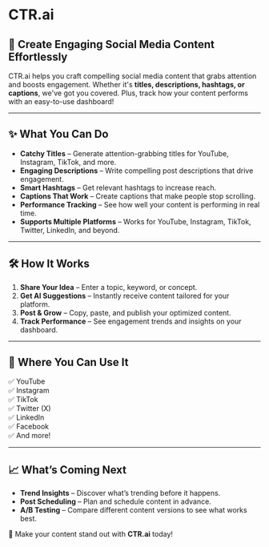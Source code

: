 # CTR.ai

## 🚀 Create Engaging Social Media Content Effortlessly
CTR.ai helps you craft compelling social media content that grabs attention and boosts engagement. Whether it's **titles, descriptions, hashtags, or captions**, we've got you covered. Plus, track how your content performs with an easy-to-use dashboard!

---

## ✨ What You Can Do
- **Catchy Titles** – Generate attention-grabbing titles for YouTube, Instagram, TikTok, and more.
- **Engaging Descriptions** – Write compelling post descriptions that drive engagement.
- **Smart Hashtags** – Get relevant hashtags to increase reach.
- **Captions That Work** – Create captions that make people stop scrolling.
- **Performance Tracking** – See how well your content is performing in real time.
- **Supports Multiple Platforms** – Works for YouTube, Instagram, TikTok, Twitter, LinkedIn, and beyond.

---

## 🛠️ How It Works
1. **Share Your Idea** – Enter a topic, keyword, or concept.
2. **Get AI Suggestions** – Instantly receive content tailored for your platform.
3. **Post & Grow** – Copy, paste, and publish your optimized content.
4. **Track Performance** – See engagement trends and insights on your dashboard.

---

## 🔗 Where You Can Use It
✅ YouTube  
✅ Instagram  
✅ TikTok  
✅ Twitter (X)  
✅ LinkedIn  
✅ Facebook  
✅ And more!

---

## 📈 What’s Coming Next
- **Trend Insights** – Discover what’s trending before it happens.
- **Post Scheduling** – Plan and schedule content in advance.
- **A/B Testing** – Compare different content versions to see what works best.

🚀 Make your content stand out with **CTR.ai** today!
